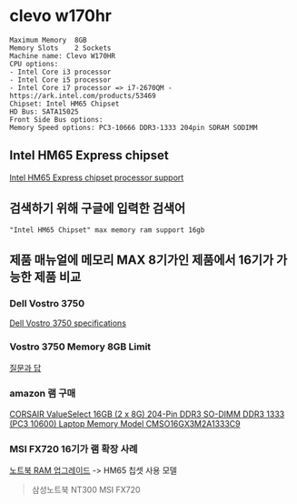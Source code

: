 # clevo w170hr
```
Maximum Memory	8GB
Memory Slots	2 Sockets
Machine name: Clevo W170HR 
CPU options:
- Intel Core i3 processor
- Intel Core i5 processor
- Intel Core i7 processor => i7-2670QM - https://ark.intel.com/products/53469
Chipset: Intel HM65 Chipset
HD Bus: SATA15025
Front Side Bus options:
Memory Speed options: PC3-10666 DDR3-1333 204pin SDRAM SODIMM
```

## Intel HM65 Express chipset
[Intel HM65 Express chipset processor support](http://www.cpu-upgrade.com/mb-Intel_(chipsets)/HM65_Express.html)

## 검색하기 위해 구글에 입력한 검색어
```
"Intel HM65 Chipset" max memory ram support 16gb
```

## 제품 매뉴얼에 메모리 MAX 8기가인 제품에서 16기가 가능한 제품 비교

### Dell Vostro 3750
[Dell Vostro 3750 specifications](https://us.hardware.info/product/128953/dell-vostro-3750/specifications)

### Vostro 3750 Memory 8GB Limit
[질문과 답](https://www.dell.com/community/Laptops-General-Read-Only/Vostro-3750-Memory-8GB-Limit/td-p/3790140)

### amazon 램 구매
[CORSAIR ValueSelect 16GB (2 x 8G) 204-Pin DDR3 SO-DIMM DDR3 1333 (PC3 10600) Laptop Memory Model CMSO16GX3M2A1333C9](https://www.amazon.com/dp/B006DI9PG8/ref=psdc_172500_t3_B07L62HGYX)

### MSI FX720 16기가 램 확장 사례
[노트북 RAM 업그레이드](http://goguree.tistory.com/42)
-> HM65 칩셋 사용 모델

> 삼성노트북 NT300
> MSI FX720
